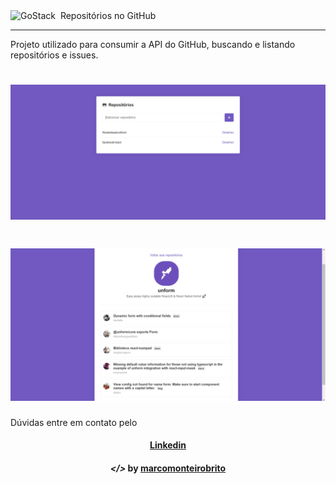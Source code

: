 <img alt="GoStack" src="https://storage.googleapis.com/golden-wind/bootcamp-gostack/header-desafios.png" />
<img alt="" src="imagens/rocketseat.svg>

<h2 align="center"> Repositórios no GitHub </h2>

---

Projeto utilizado para consumir a API do GitHub, buscando e listando repositórios e issues.

<h1 align="center">
    <img alt="" src="imagens/2.PNG">
</h1>
<h1 align="center">
    <img alt="" src="imagens/3.PNG">
</h1>

Dúvidas entre em contato pelo <h4 align="center">  <a href="https://www.linkedin.com/in/marco-antonio-monteiro-de-brito-541ba0144/" target="_blank">Linkedin</a> </h4>

<h4 align="center"> <em>&lt;/&gt;</em> by <a href="https://github.com/marcomonteirobrito" target="_blank">marcomonteirobrito</a> </h4>
